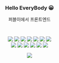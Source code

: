 
<br>
<h3 align="center"><strong>Hello EveryBody</strong> &#128512;</h3>
<p align="center">퍼블이에서 프론트엔드</p>

<br>

<div align="center">

<!--<b>💻 TECH STACK 💻</b>-->
  
<img src="https://img.shields.io/badge/HTML5-E34F26?style=flat-square&amp;logo=HTML5&amp;logoColor=white"> <img src="https://img.shields.io/badge/CSS3-1572B6?style=flat-square&amp;logo=CSS3&amp;logoColor=white"> <img src="https://img.shields.io/badge/Javascript-F7DF1E?style=flat-square&amp;logo=Javascript&amp;logoColor=black"> <img src="https://img.shields.io/badge/JQuery-0769AD?style=flat-square&amp;logo=JQuery&amp;logoColor=white"> <img src="https://img.shields.io/badge/GreenSock-88CE02?style=flat-square&amp;logo=greensock&amp;logoColor=white"> <img src="https://img.shields.io/badge/Bootstrap-7952B3?style=flat-square&amp;logo=Bootstrap&amp;logoColor=black"> <img src="https://img.shields.io/badge/WordPress-21759B?style=flat-square&amp;logo=WordPress&amp;logoColor=white"> <br> <img src="https://img.shields.io/badge/Photoshop-31A8FF?style=flat-square&amp;logo=adobephotoshop&amp;logoColor=black"> <img src="https://img.shields.io/badge/Github-181717?style=flat-square&amp;logo=Github&amp;logoColor=white"> <img src="https://img.shields.io/badge/React-000000?style=flat-square&amp;logo=React&amp;logoColor=2361DAFB"> <img src="https://img.shields.io/badge/Vue.js-4FC08D?style=flat-square&amp;logo=Vue.js&amp;logoColor=white"> <img src="https://img.shields.io/badge/tortoiseSVN-0769AD?style=flat-square&amp;logo=tortoiseSVN&amp;logoColor=white"> <img src="https://img.shields.io/badge/MySQL-4479A1?style=flat-square&amp;logo=MySQL&amp;logoColor=white"> 
</div>



<div align="center">
    <img src="https://github-readme-stats.vercel.app/api?username=ckdrhs14&theme=holi&show_icons=true" align="center">
</div>




<br><br>





<!--
**ckdrhs14/ckdrhs14** is a ✨ _special_ ✨ repository because its `README.md` (this file) appears on your GitHub profile.

Here are some ideas to get you started:

- 🔭 I’m currently working on ...
- 🌱 I’m currently learning ...
- 👯 I’m looking to collaborate on ...
- 🤔 I’m looking for help with ...
- 💬 Ask me about ...
- 📫 How to reach me: ...
- 😄 Pronouns: ...
- ⚡ Fun fact: ...
-->
